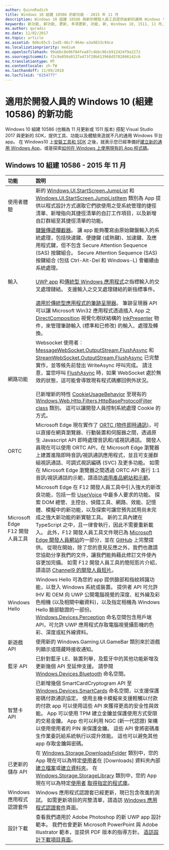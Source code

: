 ```yaml
---
author: QuinnRadich
title: Windows 10 組建 10586 的新功能 - 2015 年 11 月
description: Windows 10 組建 10586 與新的開發人員工具提供由新的通用 Windows 平台所提供的工具、功能及體驗。
keywords: 新功能, 新功能, 更新, 多項更新, 功能, 新, Windows 10, 1511, 11 月, 10586
ms.author: quradic
ms.date: 11/02/2017
ms.topic: article
ms.assetid: 0d6c65c5-2ad5-46c7-964e-a3a9833c94ce
ms.localizationpriority: medium
ms.openlocfilehash: 99abbc0e06f84fea87c4bbc96cb912424f9a2272
ms.sourcegitcommit: f2c9a050a9137a473f28b613968d5782866142c6
ms.translationtype: MT
ms.contentlocale: zh-TW
ms.lasthandoff: 11/09/2018
ms.locfileid: "6254777"
---
```

# <a name="whats-new-in-windows-10-for-developers-build-10586"></a>適用於開發人員的 Windows 10 (組建 10586) 的新功能

Windows 10 組建 10586 (也稱為 11 月更新或 1511 版本) 搭配 Visual Studio 2017 與更新的 SDK，提供工具、功能以及體驗來造就不凡的通用 Windows 平台 app。 在 Windows10 上[安裝工具和 SDK](http://go.microsoft.com/fwlink/?LinkId=821431) 之後，就表示您已經準備好[建立新的通用 Windows App](../get-started/create-uwp-apps.md)，或是探索[如何在 Windows 上使用現有的 App 程式碼](../porting/index.md)。

## <a name="windows-10-build-10586---november-2015"></a>Windows 10 組建 10586 - 2015 年 11 月

功能 | 說明
 :---- | :----
 使用者體驗 | 新的 [Windows.UI.StartScreen.JumpList](https://msdn.microsoft.com/library/windows/apps/windows.ui.startscreen.aspx) 和 [Windows.UI.StartScreen.JumpListItem](https://msdn.microsoft.com/library/windows/apps/windows.ui.startscreen.aspx) 類別為 App 提供以程式設計方式選取它們欲使用之受系統管理的捷徑清單、新增指向其捷徑清單的自訂工作項目，以及新增自訂群組至其捷徑清單的功能。
 輸入 | [鍵盤傳遞攔截器](https://msdn.microsoft.com/library/windows/apps/windows.ui.input.keyboarddeliveryinterceptor.aspx)。 讓 app 能夠覆寫由原始鍵盤輸入的系統處理，包括快速鍵、便捷鍵 (或熱鍵)、加速鍵、及應用程式鍵，但不包含 Secure Attention Sequence (SAS) 按鍵組合。 Secure Attention Sequence (SAS) 按鍵組合 (包括 Ctrl-Alt-Del 和 Windows-L) 會繼續由系統處理。 <br /><br />[UWP app](https://msdn.microsoft.com/library/windows/apps/windows.ui.core.corewindow.aspx) 和[傳統型 Windows 應用程式](https://msdn.microsoft.com/library/windows/desktop/hh454903(v=vs.85).aspx)之指標輸入的交叉處理鏈結。 支援輸入之交叉處理鏈結的新指標事件。 <br /><br />[適用於傳統型應用程式的筆跡呈現器](https://msdn.microsoft.com/library/windows/desktop/mt622165(v=vs.85).aspx)。 筆跡呈現器 API 可以讓 Microsoft Win32 應用程式透過插入 App 之 [DirectComposition](https://msdn.microsoft.com/library/windows/desktop/hh437371(v=vs.85).aspx) 視覺化樹狀結構的 [InkPresenter](https://msdn.microsoft.com/library/windows/desktop/windows.ui.input.inking.inkpresenter.aspx) 物件，來管理筆跡輸入 (標準和已修改) 的輸入、處理及轉換。
網路功能 | Websocket 使用者︰[MessageWebSocket.OutputStream.FlushAsync](https://msdn.microsoft.com/library/windows/apps/windows.storage.streams.datawriter.flushasync.aspx) 和 [StreamWebSocket.OutputStream.FlushAsync](https://msdn.microsoft.com/library/windows/apps/windows.storage.streams.datawriter.flushasync.aspx) 已完整實作，並等候先前發出 WriteAsync 呼叫完成。 請注意，當您呼叫 [FlushAsync](https://msdn.microsoft.com/library/windows/apps/windows.storage.streams.datawriter.flushasync.aspx) 時，如果 WebSocket 處於無效的狀態，這可能會導致現有程式碼擲回例外狀況。 <br /><br />已新增新的特性 [CookieUsageBehavior](https://msdn.microsoft.com/library/windows/apps/windows.web.http.filters.httpbaseprotocolfilter.aspx) 至現有的 [Windows.Web.Http.Filters.HttpBaseProtocolFilter class](https://msdn.microsoft.com/library/windows/apps/windows.web.http.filters.httpbaseprotocolfilter.aspx) 類別。 這可以讓開發人員控制系統處理 Cookie 的方式。
ORTC | Microsoft Edge 現在實作了 [ORTC (物件即時通訊)](https://msdn.microsoft.com/library/mt433097(v=vs.85).aspx)，可以直接在網頁瀏覽器、行動裝置和伺服器之間，透過原生 Javascript API 即時處理音訊和/或視訊通話。 開發人員現在可以使用 ORTC API，在 Microsoft Edge 瀏覽器上建置進階即時音訊/視訊通訊應用程式，並且可支援群組視訊通話、可調式視訊編碼 (SVC) 及更多功能。 如需在 Microsoft Edge 瀏覽器之間透過 ORTC API 進行 1:1 音訊/視訊通話的示範，請造訪[適用產品網站和示範](https://developer.microsoft.com/microsoft-edge/testdrive/demos/ortcdemo/)。
Microsoft Edge F12 開發人員工具 | Microsoft Edge 在 F12 開發人員工具中引入強大的新改良功能，包括一些 [UserVoice](https://wpdev.uservoice.com/forums/257854-microsoft-edge-developer) 中最多人要求的功能。 探索 DOM 總管、主控台、偵錯工具、網路、效能、記憶體、模擬中的新功能，以及探索可讓您預先試用尚未完成之強大新功能的新實驗工具。 新的工具內建在 TypeScript 之中，且一律會執行，因此不需要重新載入。 此外，F12 開發人員工具文件現已為 [Microsoft Edge 開發人員網站](https://developer.microsoft.com/microsoft-edge/)的一部分，並在 [GitHub](https://github.com/MicrosoftEdge/MicrosoftEdge-Documentation) 上完整提供。 從現在開始，除了您的意見反應之外，我們也邀請您協助分享我們的文件，讓我們能夠藉此修訂文件使內容更加完備。 如需 F12 開發人員工具的簡短影片介紹，請造訪 [Channel9 的開發人員短片](https://channel9.msdn.com/Blogs/One-Dev-Minute/Microsoft-Edge-F12-tools)。
Windows Hello | Windows Hello 可為您的 app 提供臉部和指紋辨識功能，以登入 Windows 系統或裝置。 提供者 API 可允許 IHV 和 OEM 向 UWP 公開電腦視覺的深度、紅外線及彩色相機 (以及相關中繼資料)，以及指定相機為 Windows Hello 臉部驗證的一部份。 [Windows.Devices.Perception](https://msdn.microsoft.com/library/windows/apps/windows.devices.perception.aspx) 命名空間包含用戶端 API，可允許 UWP 應用程式存取電腦視覺攝影機的色彩、深度或紅外線資料。
新遊戲 API | 使用新的 Windows.Gaming.UI.GameBar 類別來於遊戲列顯示或隱藏時接收通知。
藍牙 API | 已針對藍牙 LE、裝置列舉，及藍牙中的其他功能新增及更新幾個 API 至延伸支援。 請參閱 [Windows.Devices.Bluetooth](https://msdn.microsoft.com/library/windows/apps/windows.devices.bluetooth.aspx) 命名空間。
智慧卡 API | 已新增幾個 SmartCardCryptogram API 至 [Windows.Devices.SmartCards](https://msdn.microsoft.com/library/windows/apps/windows.devices.smartcards.aspx) 命名空間，以支援保護密碼付款通訊協定。 使用主機卡模擬來支援輕觸以付款的付款 app 可以使用這些 API 來獲得更高的安全性與效能。 App 可以使用 TPM 建立金鑰並保護使用方式受限的交易金鑰。 App 也可以利用 NGC (新一代認證) 架構以使用使用者的 PIN 來保護金鑰。 這些 API 會將密碼產生作業委託給系統執行以提升效能。 這也可以避免其他 app 存取金鑰與密碼。
已更新的儲存 API | 在 [Windows.Storage.DownloadsFolder](https://msdn.microsoft.com/library/windows/apps/windows.storage.downloadsfolder.aspx) 類別中，您的 App 現在可以為特定[使用者](https://msdn.microsoft.com/library/windows/apps/windows.system.user.aspx)在 \[Downloads\] 資料夾內部[建立檔案](https://msdn.microsoft.com/library/windows/apps/windows.storage.downloadsfolder.createfileforuserasync.aspx)或[建立資料夾](https://msdn.microsoft.com/library/windows/apps/windows.storage.downloadsfolder.createfolderforuserasync.aspx)。 在 [Windows.Storage.StorageLibrary](https://msdn.microsoft.com/library/windows/apps/windows.storage.storagelibrary.aspx) 類別中，您的 App 現在可以為特定[使用者](https://msdn.microsoft.com/library/windows/apps/windows.system.user.aspx) [取得指定的程式庫](https://msdn.microsoft.com/library/windows/apps/windows.storage.storagelibrary.getlibraryforuserasync.aspx)。
Windows 應用程式認證套件 | Windows 應用程式認證套已經更新，現已包含改進的測試。 如需更新項目的完整清單，請造訪 [Windows 應用程式認證套件](https://developer.microsoft.com/windows/develop/app-certification-kit)頁面。
設計下載 | 查看我們適用於 Adobe Photoshop 的新 UWP app 設計範本。 我們也會更新 Microsoft PowerPoint 與 Adobe Illustrator 範本，並提供 PDF 版本的指導方針。 [造訪設計下載項目頁面](https://developer.microsoft.com/windows/design/assets)。
